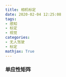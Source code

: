 ```yaml
---
title: 相机标定
date: 2020-02-04 12:25:08
tags:
- 感知
- 标定
- 视觉
categories:
- 无人驾驶
- 标定
mathjax: True
---
```


### 单应性矩阵